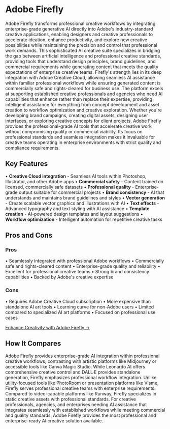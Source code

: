 # Adobe Firefly

Adobe Firefly transforms professional creative workflows by integrating enterprise-grade generative AI directly into Adobe's industry-standard creative applications, enabling designers and creative professionals to accelerate ideation, enhance productivity, and explore new creative possibilities while maintaining the precision and control that professional work demands. This sophisticated AI creative suite specializes in bridging the gap between artificial intelligence and professional creative standards, providing tools that understand design principles, brand guidelines, and commercial requirements while generating content that meets the quality expectations of enterprise creative teams. Firefly's strength lies in its deep integration with Adobe Creative Cloud, allowing seamless AI assistance within familiar professional workflows while ensuring generated content is commercially safe and rights-cleared for business use. The platform excels at supporting established creative professionals and agencies who need AI capabilities that enhance rather than replace their expertise, providing intelligent assistance for everything from concept development and asset creation to workflow optimization and creative exploration. Whether you're developing brand campaigns, creating digital assets, designing user interfaces, or exploring creative concepts for client projects, Adobe Firefly provides the professional-grade AI tools that accelerate creative work without compromising quality or commercial viability. Its focus on professional standards and seamless integration makes it invaluable for creative teams operating in enterprise environments with strict quality and compliance requirements.

## Key Features

• **Creative Cloud integration** - Seamless AI tools within Photoshop, Illustrator, and other Adobe apps
• **Commercial safety** - Content trained on licensed, commercially safe datasets
• **Professional quality** - Enterprise-grade output suitable for commercial projects
• **Brand consistency** - AI that understands and maintains brand guidelines and styles
• **Vector generation** - Create scalable vector graphics and illustrations with AI
• **Text effects** - Advanced typography and text styling with AI assistance
• **Template creation** - AI-powered design templates and layout suggestions
• **Workflow optimization** - Intelligent automation for repetitive creative tasks

## Pros and Cons

### Pros
• Seamlessly integrated with professional Adobe workflows
• Commercially safe and rights-cleared content
• Enterprise-grade quality and reliability
• Excellent for professional creative teams
• Strong brand consistency capabilities
• Backed by Adobe's creative expertise

### Cons
• Requires Adobe Creative Cloud subscription
• More expensive than standalone AI art tools
• Learning curve for non-Adobe users
• Limited compared to specialized AI art platforms
• Focused on professional use cases

[Enhance Creativity with Adobe Firefly →](https://www.adobe.com/sensei/generative-ai/firefly.html)

## How It Compares

Adobe Firefly provides enterprise-grade AI integration within professional creative workflows, contrasting with artistic platforms like Midjourney or accessible tools like Canva Magic Studio. While Leonardo AI offers comprehensive creative control and DALL·E provides standalone generation, Firefly emphasizes professional workflow integration. Unlike utility-focused tools like PhotoRoom or presentation platforms like Visme, Firefly serves professional creative teams with enterprise requirements. Compared to video-capable platforms like Runway, Firefly specializes in static creative assets with professional standards. For creative professionals, agencies, and enterprises needing AI assistance that integrates seamlessly with established workflows while meeting commercial and quality standards, Adobe Firefly provides the most professional and enterprise-ready AI creative solution available.